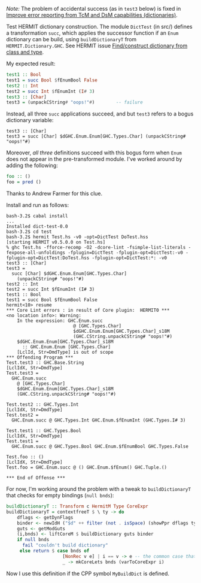 *Note:* The problem of accidental success (as in `test3` below) is fixed in [Improve error reporting from TcM and DsM capabilities (dictionaries)](https://github.com/ku-fpg/hermit/commit/18694aef8b214994fe33b27da7710647caec0203).

Test HERMIT dictionary construction.
The module `DictTest` (in src/) defines a transformation `succ`, which applies the successor function if an `Enum` dictionary can be build, using `buildDictionaryT` from `HERMIT.Dictionary.GHC`.
See HERMIT issue [Find/construct dictionary from class and type](https://github.com/ku-fpg/hermit/issues/88).

My expected result:
```haskell
test1 :: Bool
test1 = succ Bool $fEnumBool False
test2 :: Int
test2 = succ Int $fEnumInt (I# 3)
test3 :: [Char]
test3 = (unpackCString# "oops!"#)        -- failure
```

Instead, all three `succ` applications succeed, and but `test3` refers to a bogus dictionary variable:
```
test3 :: [Char]
test3 = succ [Char] $dGHC.Enum.Enum[GHC.Types.Char] (unpackCString# "oops!"#)
```

Moreover, *all three* definitions succeed with this bogus form when `Enum` does not appear in the pre-transformed module.
I've worked around by adding the following:
```haskell
foo :: ()
foo = pred ()
```
Thanks to Andrew Farmer for this clue.

Install and run as follows:

```
bash-3.2$ cabal install
...
Installed dict-test-0.0
bash-3.2$ cd test
bash-3.2$ hermit Test.hs -v0 -opt=DictTest DoTest.hss
[starting HERMIT v0.5.0.0 on Test.hs]
% ghc Test.hs -fforce-recomp -O2 -dcore-lint -fsimple-list-literals -fexpose-all-unfoldings -fplugin=DictTest -fplugin-opt=DictTest:-v0 -fplugin-opt=DictTest:DoTest.hss -fplugin-opt=DictTest:*: -v0
test3 :: [Char]
test3 =
  succ [Char] $dGHC.Enum.Enum[GHC.Types.Char]
    (unpackCString# "oops!"#)
test2 :: Int
test2 = succ Int $fEnumInt (I# 3)
test1 :: Bool
test1 = succ Bool $fEnumBool False
hermit<10> resume
*** Core Lint errors : in result of Core plugin:  HERMIT0 ***
<no location info>: Warning:
    In the expression: GHC.Enum.succ
                         @ [GHC.Types.Char]
                         $dGHC.Enum.Enum[GHC.Types.Char]_s18M
                         (GHC.CString.unpackCString# "oops!"#)
    $dGHC.Enum.Enum[GHC.Types.Char]_s18M
      :: GHC.Enum.Enum [GHC.Types.Char]
    [LclId, Str=DmdType] is out of scope
*** Offending Program ***
Test.test3 :: GHC.Base.String
[LclIdX, Str=DmdType]
Test.test3 =
  GHC.Enum.succ
    @ [GHC.Types.Char]
    $dGHC.Enum.Enum[GHC.Types.Char]_s18M
    (GHC.CString.unpackCString# "oops!"#)

Test.test2 :: GHC.Types.Int
[LclIdX, Str=DmdType]
Test.test2 =
  GHC.Enum.succ @ GHC.Types.Int GHC.Enum.$fEnumInt (GHC.Types.I# 3)

Test.test1 :: GHC.Types.Bool
[LclIdX, Str=DmdType]
Test.test1 =
  GHC.Enum.succ @ GHC.Types.Bool GHC.Enum.$fEnumBool GHC.Types.False

Test.foo :: ()
[LclIdX, Str=DmdType]
Test.foo = GHC.Enum.succ @ () GHC.Enum.$fEnum() GHC.Tuple.()

*** End of Offense ***
```


For now, I'm working around the problem with a tweak to `buildDictionaryT` that checks for empty bindings (`null bnds`):

```haskell
buildDictionaryT :: Transform c HermitM Type CoreExpr
buildDictionaryT = contextfreeT $ \ ty -> do
    dflags <- getDynFlags
    binder <- newIdH ("$d" ++ filter (not . isSpace) (showPpr dflags ty)) ty
    guts <- getModGuts
    (i,bnds) <- liftCoreM $ buildDictionary guts binder
    if null bnds
      fail "couldn't build dictionary"
     else return $ case bnds of
                     [NonRec v e] | i == v -> e -- the common case that we would have gotten a single non-recursive let
                     _ -> mkCoreLets bnds (varToCoreExpr i)
```

 </blockquote>

Now I use this definition if the CPP symbol `MyBuildDict` is defined.
